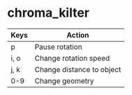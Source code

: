 # chroma_kilter

| Keys  | Action |
|---|---|
| p  |  Pause rotation |
| i, o  |  Change rotation speed |
| j, k  |  Change distance to object |
| 0-9 | Change geometry |

